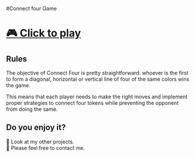 #Connect four Game


# [:video_game: Click to play](https://marcie290.github.io/Connect-four-Game/)

## Rules

The objective of Connect Four is pretty straightforward: whoever is the first to form a diagonal, horizontal or vertical line of four of the same colors wins the game.

This means that each player needs to make the right moves and implement proper strategies to connect four tokens while preventing the opponent from doing the same.

## Do you enjoy it?

:eyes: Look at my other projects.
</br>
:speech_balloon: Please feel free to contact me.
